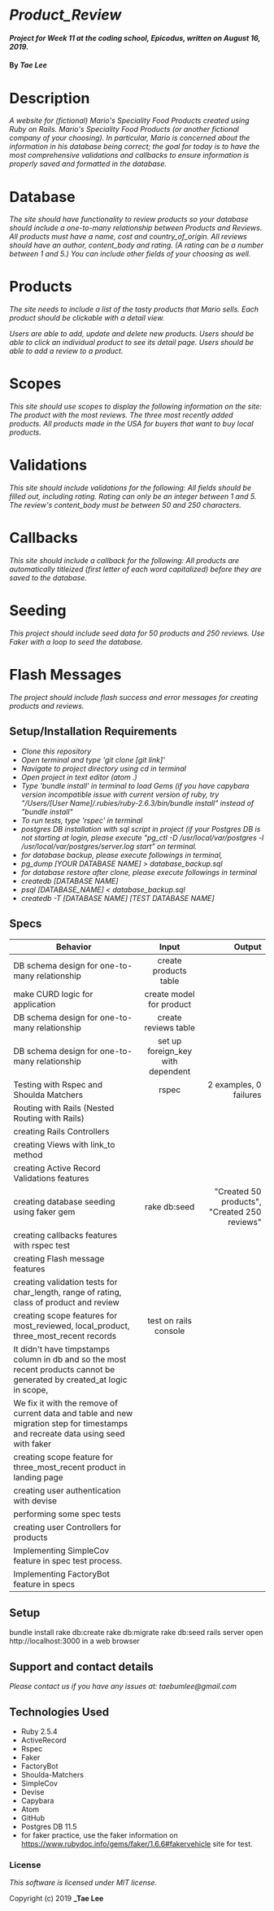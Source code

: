 
# _Product_Review_

#### _Project for Week 11 at the coding school, Epicodus, written on August 16, 2019._

#### By _**Tae Lee**_

# Description

_A website for (fictional) Mario's Speciality Food Products created using Ruby on Rails._
_Mario's Speciality Food Products (or another fictional company of your choosing). In particular, Mario is concerned_ _about the information in his database being correct; the goal for today is to have the most comprehensive validations_ _and callbacks to ensure information is properly saved and formatted in the database._

# Database
_The site should have functionality to review products so your database should include a one-to-many relationship between Products and Reviews. All products must have a name, cost and country_of_origin. All reviews should have an author, content_body and rating. (A rating can be a number between 1 and 5.) You can include other fields of your choosing as well._

# Products
_The site needs to include a list of the tasty products that Mario sells._
_Each product should be clickable with a detail view._

_Users are able to add, update and delete new products._
_Users should be able to click an individual product to see its detail page._
_Users should be able to add a review to a product._

# Scopes
_This site should use scopes to display the following information on the site:_
_The product with the most reviews._
_The three most recently added products._
_All products made in the USA for buyers that want to buy local products._

# Validations
_This site should include validations for the following:_
_All fields should be filled out, including rating._
_Rating can only be an integer between 1 and 5._
_The review's content_body must be between 50 and 250 characters._

# Callbacks
_This site should include a callback for the following:_
_All products are automatically titleized (first letter of each word capitalized) before they are saved to the database._

# Seeding
_This project should include seed data for 50 products and 250 reviews. Use Faker with a loop to seed the database._

# Flash Messages
_The project should include flash success and error messages for creating products and reviews._

## Setup/Installation Requirements

* _Clone this repository_
* _Open terminal and type 'git clone [git link]'_
* _Navigate to project directory using cd in terminal_
* _Open project in text editor (atom .)_
* _Type 'bundle install' in terminal to load Gems (if you have capybara version incompatible issue with current version of ruby, try "/Users/[User Name]/.rubies/ruby-2.6.3/bin/bundle install" instead of "bundle install"_
* _To run tests, type 'rspec' in terminal_
* _postgres DB installation with sql script in project (if your Postgres DB is not starting at login, please execute "pg_ctl -D /usr/local/var/postgres -l /usr/local/var/postgres/server.log start" on terminal._
* _for database backup, please execute followings in terminal,_
* _pg_dump [YOUR DATABASE NAME] > database_backup.sql_
* _for database restore after clone, please execute followings in terminal_
* _createdb [DATABASE NAME]_
* _psql [DATABASE_NAME] < database_backup.sql_
* _createdb -T [DATABASE NAME] [TEST DATABASE NAME]_

## Specs
| Behavior                                       | Input                                 | Output                                       |
| ---------------------------------------------- |:-------------------------------------:| --------------------------------------------:|
| DB schema design for one-to-many relationship  | create products table                 |                                              |
| make CURD logic for application                | create model for product              |                                              |
| DB schema design for one-to-many relationship  | create reviews table                  |                                              |
| DB schema design for one-to-many relationship  | set up foreign_key with dependent     |                                              |
| Testing with Rspec and Shoulda Matchers        | rspec                                 | 2 examples, 0 failures                       |
| Routing with Rails (Nested Routing with Rails) |                                       |                                              |
| creating Rails Controllers                     |                                       |                                              |
| creating Views with link_to method             |                                       |                                              |
| creating Active Record Validations features    |                                       |                                              |
| creating database seeding using faker gem      | rake db:seed                          | "Created 50 products", "Created 250 reviews" |
| creating callbacks features with rspec test    |                                       |                                              |
| creating Flash message features                |                                       |                                              |
| creating validation tests for char_length, range of rating, class of product and review|                                              |
| creating scope features for most_reviewed, local_product, three_most_recent records    | test on rails console                        |
| It didn't have timpstamps column in db and so the most recent products cannot be generated by created_at logic in scope,              |
| We fix it with the remove of current data and table and new migration step for timestamps and recreate data using seed with faker     |
| creating scope feature for three_most_recent product in landing page |
| creating user authentication with devise |
| performing some spec tests |
| creating user Controllers for products |
| Implementing SimpleCov feature in spec test process.|
| Implementing FactoryBot feature in specs |

## Setup

bundle install
rake db:create
rake db:migrate
rake db:seed
rails server
open http://localhost:3000 in a web browser

## Support and contact details

_Please contact us if you have any issues at: taebumlee@gmail.com_

## Technologies Used

* Ruby 2.5.4
* ActiveRecord
* Rspec
* Faker
* FactoryBot
* Shoulda-Matchers
* SimpleCov
* Devise
* Capybara
* Atom
* GitHub
* Postgres DB 11.5
* for faker practice, use the faker information on https://www.rubydoc.info/gems/faker/1.6.6#fakervehicle site for test.

### License
_This software is licensed under MIT license._

Copyright (c) 2019 **_Tae Lee**
